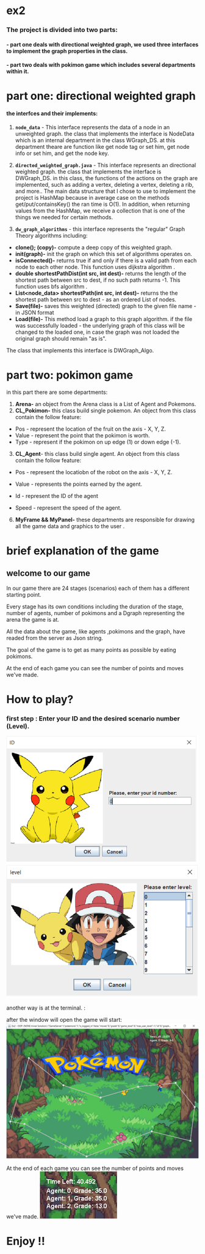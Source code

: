 # ex2

### The project is divided into two parts: 

#### - part one deals with directional weighted graph, we used three  interfaces to implement the graph properties in the class. 
#### - part two deals with pokimon game which includes several departments within it.

   # part one: directional weighted graph
   

#### the interfces and their implements: 
 1. **`node_data`** - This interface represents the data of a node in an unweighted graph.
the class that implements the interface is NodeData which is an internal department in the class WGraph_DS.
at this department theare are function like get node tag or set him, get node info or set him, and get the node key.

 2. **`directed_weighted_graph.java`** - This interface represents an directional weighted graph.
the class that implements the interface is DWGraph_DS.
in this class, the functions of the actions on the graph are implemented, such as adding a vertex, deleting a vertex, deleting a rib, and more..
The main data structure that I chose to use to implement the project is HashMap because in average case on the methods get/put/containsKey() the ran time is O(1).
In addition, when returning values from the HashMap, we receive a collection that is one of the things we needed for certain methods.
 
 3.  **`dw_graph_algorithms`** - this interface represents the "regular" Graph Theory algorithms including:
 * **clone(); (copy)-** compute a deep copy of this weighted graph.
 * **init(graph)-** init the graph on which this set of algorithms operates on.
 * **isConnected()-** returns true if and only if  there is a valid path from each node to each other node. This function uses dijkstra algorithm .
 * **double shortestPathDist(int src, int dest)-** returns the length of the shortest path between src to dest, if no such path returns -1. This function uses bfs algorithm .
 * **List<node_data> shortestPath(int src, int dest)-** returns the the shortest path between src to dest - as an ordered List of nodes.
 * **Save(file)-** saves this weighted (directed) graph to the given
file name - in JSON format
 * **Load(file)-**  This method load a graph to this graph algorithm.
if the file was successfully loaded - the underlying graph of this class will be changed to the loaded one, in case the graph was not loaded the original graph should remain "as is".
 
  The class that implements this interface is DWGraph_Algo.



# part two: pokimon game
in this part there are some departments:

 1. **Arena-** an object from the Arena class is a List of Agent and Pokemons. 
 2. **CL_Pokimon-**  this class build single pokemon. An object from this class contain the follow feature:

-   Pos - represent the location of the fruit on the axis - X, Y, Z.
-   Value - represent the point that the pokimon is worth.
-   Type - represent if the pokimon on up edge (1) or down edge (-1).

 3. **CL_Agent**- this class build single agent. An object from this class contain the follow feature:

-   Pos - represent the locatiobn of the robot on the axis - X, Y, Z.
    
-   Value - represents the points earned by the agent.
    
-   Id - represent the ID of the agent
    
-   Speed - represent the speed of the agent.
 6. **MyFrame && MyPanel-** these departments are responsible for drawing all the game data and graphics to the user .

#  brief explanation of the game
## welcome to our game

In our game there are 24 stages (scenarios) each of them has a different starting point.

Every stage has its own conditions including the duration of the stage, number of agents, number of pokimons and a Dgraph representing the arena the game is at.

All the data about the game, like agents ,pokimons and the graph, have readed from the server as Json string.

The goal of the game is to get as many points as possible by eating pokimons.

At the end of each game you can see the number of points and moves we've made.

# How to play? 
### first step : Enter your ID and the desired scenario number (Level). 
![enter ID](https://github.com/KoralElbaz/OOP-Ex2/blob/master/data/id.png)
![choose Level](https://github.com/KoralElbaz/OOP-Ex2/blob/master/data/level.png)

another way is at the terminal. :

after the window will open the game will start: 
![for example](https://github.com/KoralElbaz/OOP-Ex2/blob/master/data/game.png)

At the end of each game you can see the number of points and moves we've made.
![](https://github.com/KoralElbaz/OOP-Ex2/blob/master/data/grade.png)

# Enjoy !! 
